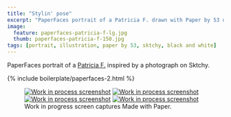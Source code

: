 ```yaml
---
title: "Stylin' pose"
excerpt: "PaperFaces portrait of a Patricia F. drawn with Paper by 53 on an iPad."
image: 
  feature: paperfaces-patricia-f-lg.jpg
  thumb: paperfaces-patricia-f-150.jpg
tags: [portrait, illustration, paper by 53, sktchy, black and white]
---
```


PaperFaces portrait of a [Patricia F.](http://sktchy.com/hLo0C) inspired by a photograph on Sktchy.

{% include boilerplate/paperfaces-2.html %}

<figure class="third">
	<a href="{{ site.url }}/images/paperfaces-patricia-f-process-1-lg.jpg"><img src="{{ site.url }}/images/paperfaces-patricia-f-process-1-600.jpg" alt="Work in process screenshot"></a>
	<a href="{{ site.url }}/images/paperfaces-patricia-f-process-2-lg.jpg"><img src="{{ site.url }}/images/paperfaces-patricia-f-process-2-600.jpg" alt="Work in process screenshot"></a>
	<a href="{{ site.url }}/images/paperfaces-patricia-f-process-3-lg.jpg"><img src="{{ site.url }}/images/paperfaces-patricia-f-process-3-600.jpg" alt="Work in process screenshot"></a>
	<a href="{{ site.url }}/images/paperfaces-patricia-f-process-4-lg.jpg"><img src="{{ site.url }}/images/paperfaces-patricia-f-process-4-600.jpg" alt="Work in process screenshot"></a>
	<figcaption>Work in progress screen captures Made with Paper.</figcaption>
</figure>
